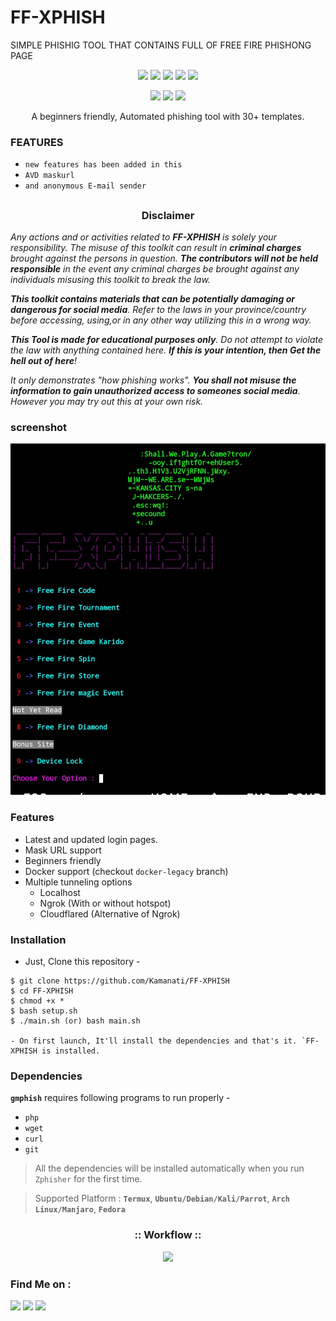 # FF-XPHISH
SIMPLE PHISHIG TOOL THAT CONTAINS FULL OF FREE FIRE PHISHONG PAGE

<p align="center">
  <img src="https://img.shields.io/badge/Version-3.0-green?style=for-the-badge">
  <img src="https://img.shields.io/github/license/kamanati/FF-XPHISH?style=for-the-badge">
  <img src="https://img.shields.io/github/stars/kamanati/FF-XPHISH?style=for-the-badge">
  <img src="https://img.shields.io/github/issues/kamanati/FF-XPHISH?color=red&style=for-the-badge">
  <img src="https://img.shields.io/github/forks/kamanati/FF-XPHISH?color=teal&style=for-the-badge">
</p>

<p align="center">
  <img src="https://img.shields.io/badge/Author-hasan--fq-cyan?style=flat-square">
  <img src="https://img.shields.io/badge/Open%20Source-Yes-cyan?style=flat-square">
  <img src="https://img.shields.io/badge/Written%20In-Bash-cyan?style=flat-square">
</p>

<p align="center">A beginners friendly, Automated phishing tool with 30+ templates.</p>


### FEATURES 
- `new features has been added in this`
- `AVD maskurl`
- `and anonymous E-mail sender`

##
<h3><p align="center">Disclaimer</p></h3>

<i>Any actions and or activities related to <b>FF-XPHISH</b> is solely your responsibility. The misuse of this toolkit can result in <b>criminal charges</b> brought against the persons in question. <b>The contributors will not be held responsible</b> in the event any criminal charges be brought against any individuals misusing this toolkit to break the law.

<b>This toolkit contains materials that can be potentially damaging or dangerous for social media</b>. Refer to the laws in your province/country before accessing, using,or in any other way utilizing this in a wrong way.

<b>This Tool is made for educational purposes only</b>. Do not attempt to violate the law with anything contained here. <b>If this is your intention, then Get the hell out of here</b>!

It only demonstrates "how phishing works". <b>You shall not misuse the information to gain unauthorized access to someones social media</b>. However you may try out this at your own risk.</i>

### screenshot 
 ![screenshot](.imh/Step2.jpg)

### Features

- Latest and updated login pages.
- Mask URL support 
- Beginners friendly
- Docker support (checkout `docker-legacy` branch)
- Multiple tunneling options
  - Localhost
  - Ngrok (With or without hotspot)
  - Cloudflared (Alternative of Ngrok)


### Installation

- Just, Clone this repository -
```
$ git clone https://github.com/Kamanati/FF-XPHISH
$ cd FF-XPHISH
$ chmod +x *
$ bash setup.sh
$ ./main.sh (or) bash main.sh

- On first launch, It'll install the dependencies and that's it. `FF-XPHISH is installed.

```

### Dependencies

**`gmphish`** requires following programs to run properly - 
- `php`
- `wget`
- `curl`
- `git`

> All the dependencies will be installed automatically when you run `Zphisher` for the first time.

> Supported Platform : **`Termux`**, **`Ubuntu/Debian/Kali/Parrot`**, **`Arch Linux/Manjaro`**, **`Fedora`**


<h3 align="center">
:: Workflow ::
</h3>
<p align="center">
<img src=".imgs/Gif2.gif"/>
</p>


### Find Me on :
<p align="left">
  <a href="https://github.com/Kamanati/FF-XPHISH" target="_blank"><img src="https://img.shields.io/badge/Github-kamanati-zph-green?style=for-the-badge&logo=github"></a>
  <a href="https://www.instagram.com/hasanfq6" target="_blank"><img src="https://img.shields.io/badge/IG-%40hasanfq6-red?style=for-the-badge&logo=instagram"></a>
  <a href="https://chat.whatsapp.com/9629013836" target="_blank"><img src="https://img.shields.io/badge/Chat-whatsapp-blue?style=for-the-badge&logo=whatsapp"></a>
</p>

